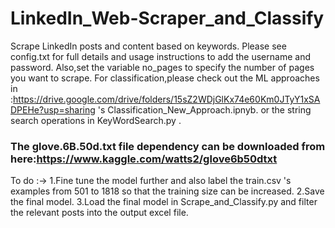 # LinkedIn_Web-Scraper_and_Classify
Scrape LinkedIn posts and content based on keywords.
Please see config.txt for full details and usage instructions to add the username and password.
Also,set the variable no_pages to specify the number of pages you want to scrape.
For classification,please check out the ML approaches in :https://drive.google.com/drive/folders/15sZ2WDjGlKx74e60Km0JTyY1xSADPEHe?usp=sharing 's
Classification_New_Approach.ipnyb.
or the string search operations in KeyWordSearch.py .
### The glove.6B.50d.txt file dependency can be downloaded from here:https://www.kaggle.com/watts2/glove6b50dtxt

To do :->
1.Fine tune the model further and also label the train.csv 's examples from 501 to 1818 so that the training size can be increased.
2.Save the final model.
3.Load the final model in Scrape_and_Classify.py and filter the relevant posts into the output excel file.

